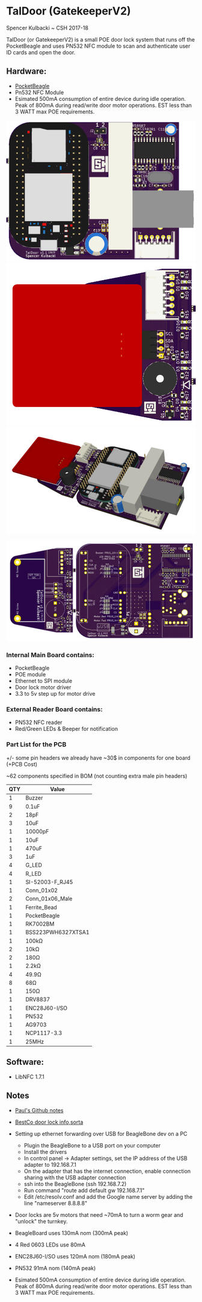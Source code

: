 # TalDoor (GatekeeperV2)
Spencer Kulbacki ~ CSH 2017-18

TalDoor (or GatekeeperV2) is a small POE door lock system that runs off the PocketBeagle and uses PN532 NFC module to scan and authenticate user ID cards and open the door.

## Hardware:
- [PocketBeagle](https://github.com/beagleboard/pocketbeagle)
- Pn532 NFC Module
- Esimated 500mA consumption of entire device during idle operation. Peak of 800mA during read/write  door motor operations. EST less than 3 WATT max POE requirements.

![Version 1.1 of the Main Board PCB.](https://github.com/akaStanley/TalDoor/blob/master/Board%20Photos/MainBoard.PNG)  
![Version 1.1 of the NFC Reader PCB.](https://github.com/akaStanley/TalDoor/blob/master/Board%20Photos/External_Reader.PNG)  
![Version 1.1.](https://github.com/akaStanley/TalDoor/blob/master/Board%20Photos/BothBoards_angle.PNG)  


![Version 1.1 of the PCB.](https://github.com/akaStanley/TalDoor/blob/master/Board%20Photos/FAB_BothBoards.PNG)  


### Internal Main Board contains:
- PocketBeagle
- POE module
- Ethernet to SPI module
- Door lock motor driver
- 3.3 to 5v step up for motor drive
	
### External Reader Board contains:
- PN532 NFC reader
- Red/Green LEDs & Beeper for notification

### Part List for the PCB
+/- some pin headers we already have
~30$ in components for one board (+PCB Cost)

~62 components specified in BOM (not counting extra male pin headers)

QTY|Value
----|------
1|Buzzer
9|0.1uF
2|18pF
3|10uF
1|10000pF
1|10uF
1|470uF
3|1uF
4|G_LED
4|R_LED
1|SI-52003-F_RJ45
1|Conn_01x02
2|Conn_01x06_Male
1|Ferrite_Bead
1|PocketBeagle
1|RK7002BM
1|BSS223PWH6327XTSA1
1|100kΩ
2|10kΩ
2|180Ω
1|2.2kΩ
4|49.9Ω
8|68Ω
1|150Ω
1|DRV8837
1|ENC28J60-I/SO
1|PN532
1|AG9703
1|NCP1117-3.3
1|25MHz



## Software:
- LibNFC 1.7.1


## Notes
- [Paul's Github notes](https://github.com/woo2/gatekeeper-v2/tree/master/notes)
- [BestCo door lock info,sorta](http://www.bestaccess.com/files/6014/6184/1926/WMseries_WEB.pdf)
- Setting up ethernet forwarding over USB for BeagleBone dev on a PC
	- Plugin the BeagleBone to a USB port on your computer
	- Install the drivers
	- In control panel -> Adapter settings, set the IP address of the USB adapter to 192.168.7.1
	- On the adapter that has the internet connection, enable connection sharing with the USB adapter connection
	- ssh into the BeagleBone (ssh 192.168.7.2)
	- Run command "route add default gw 192.168.7.1"
	- Edit /etc/resolv.conf and add the Google name server by adding the line "nameserver 8.8.8.8"
	
- Door locks are 5v motors that need ~70mA to turn a worm gear and "unlock" the turnkey.
- BeagleBoard uses 130mA nom (300mA peak)
- 4 Red 0603 LEDs use 80mA
- ENC28J60-I/SO uses 120mA nom (180mA peak)
- PN532 91mA nom (140mA peak)
- Esimated 500mA consumption of entire device during idle operation. Peak of 800mA during read/write  door motor operations. EST less than 3 WATT max POE requirements.




